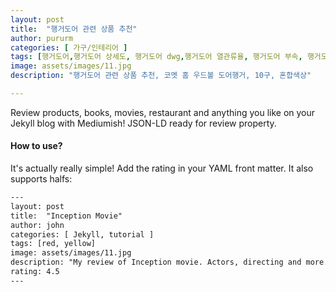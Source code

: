 ```yaml
---
layout: post
title:  "행거도어 관련 상품 추천"
author: pururm
categories: [ 가구/인테리어 ]
tags: [행거도어,행거도어 상세도, 행거도어 dwg,행거도어 열관류율, 행거도어 부속, 행거도어 제작, 행거도어 부품, 행거도어 규격, 행거도어 업체, 행거도어 평면도]
image: assets/images/11.jpg
description: "행거도어 관련 상품 추천, 코멧 홈 우드볼 도어행거, 10구, 혼합색상"

---
```


Review products, books, movies, restaurant and anything you like on your Jekyll blog with Mediumish! JSON-LD ready for review property.

#### How to use?

It's actually really simple! Add the rating in your YAML front matter. It also supports halfs:

```html
---
layout: post
title:  "Inception Movie"
author: john
categories: [ Jekyll, tutorial ]
tags: [red, yellow]
image: assets/images/11.jpg
description: "My review of Inception movie. Actors, directing and more."
rating: 4.5
---
```

